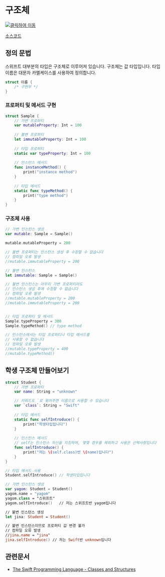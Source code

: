 # 구조체

[![클릭하여 이동](http://img.youtube.com/vi/0ZF5lhpEcC8/0.jpg)](http://www.youtube.com/watch?v=0ZF5lhpEcC8 "struct")

[소스코드](struct.swift)


## 정의 문법
스위프트 대부분의 타입은 구조체로 이루어져 있습니다. 구조체는 값 타입입니다. 타입이름은 대문자 카멜케이스를 사용하여 정의합니다.

```swift
struct 이름 {
	/* 구현부 */
}
```

### 프로퍼티 및 메서드 구현

```swift
struct Sample {
	// 가변 프로퍼티
    var mutableProperty: Int = 100 
    
    // 불변 프로퍼티
    let immutableProperty: Int = 100 
    
    // 타입 프로퍼티
    static var typeProperty: Int = 100 
    
    // 인스턴스 메서드
    func instanceMethod() {
        print("instance method")
    }
    
    // 타입 메서드
    static func typeMethod() {
        print("type method")
    }
}

```

### 구조체 사용
```swift
// 가변 인스턴스 생성
var mutable: Sample = Sample()

mutable.mutableProperty = 200

// 불변 프로퍼티는 인스턴스 생성 후 수정할 수 없습니다
// 컴파일 오류 발생
//mutable.immutableProperty = 200

// 불변 인스턴스
let immutable: Sample = Sample()

// 불변 인스턴스는 아무리 가변 프로퍼티라도
// 인스턴스 생성 후에 수정할 수 없습니다
// 컴파일 오류 발생
//mutable.mutableProperty = 200
//mutable.immutableProperty = 200


// 타입 프로퍼티 및 메서드
Sample.typeProperty = 300
Sample.typeMethod() // type method

// 인스턴스에서는 타입 프로퍼티나 타입 메서드를
// 사용할 수 없습니다
// 컴파일 오류 발생
//mutable.typeProperty = 400
//mutable.typeMethod()
```

## 학생 구조체 만들어보기

```swift
struct Student {
	// 가변 프로퍼티
    var name: String = "unknown"

    // 키워드도 `로 묶어주면 이름으로 사용할 수 있습니다
    var `class`: String = "Swift"
    
    // 타입 메서드
    static func selfIntroduce() {
        print("학생타입입니다")
    }
    
    // 인스턴스 메서드
    // self는 인스턴스 자신을 지칭하며, 몇몇 경우를 제외하고 사용은 선택사항입니다
    func selfIntroduce() {
        print("저는 \(self.class)반 \(name)입니다")
    }
}

// 타입 메서드 사용
Student.selfIntroduce() // 학생타입입니다

// 가변 인스턴스 생성
var yagom: Student = Student()
yagom.name = "yagom"
yagom.class = "스위프트"
yagom.selfIntroduce()   // 저는 스위프트반 yagom입니다

// 불변 인스턴스 생성
let jina: Student = Student()

// 불변 인스턴스이므로 프로퍼티 값 변경 불가
// 컴파일 오류 발생
//jina.name = "jina"
jina.selfIntroduce() // 저는 Swift반 unknown입니다

```


## 관련문서

* [The Swift Programming Language - Classes and Structures](https://developer.apple.com/library/content/documentation/Swift/Conceptual/Swift_Programming_Language/ClassesAndStructures.html)